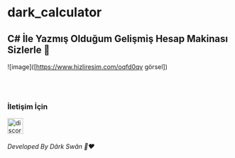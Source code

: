 # dark_calculator

<h2 > C# İle Yazmış Olduğum Gelişmiş Hesap Makinası Sizlerle 👋 </h2>

![image]([https://www.hizliresim.com/oqfd0qv görsel])

<br> 

<br>

<h3> İletişim İçin </h3>
<a href="https://discord.gg/r3kAGxK7FV" target="_blank"> <img src="https://i.hizliresim.com/d48n7mk." alt="discord" width="35" height="35"/> </a>

<br>

<h6>Developed By Dârk Swân  👋❤️</h6>


